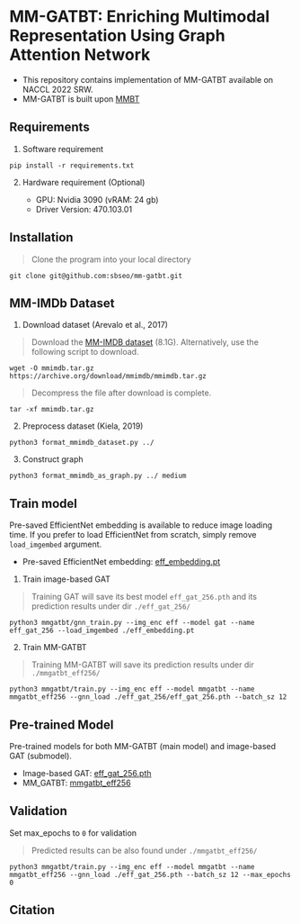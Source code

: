 # MM-GATBT: Enriching Multimodal Representation Using Graph Attention Network 

- This repository contains implementation of MM-GATBT available on NACCL 2022 SRW. 
- MM-GATBT is built upon [MMBT](https://github.com/facebookresearch/mmbt)

##  Requirements

1. Software requirement

``` 
pip install -r requirements.txt
```

2. Hardware requirement (Optional)

   - GPU: Nvidia 3090 (vRAM: 24 gb)
   - Driver Version: 470.103.01

## Installation 

> Clone the program into your local directory 

```
git clone git@github.com:sbseo/mm-gatbt.git
```

 

## MM-IMDb Dataset

1. Download dataset (Arevalo et al., 2017)

> Download the [MM-IMDB dataset](https://archive.org/download/mmimdb/mmimdb.tar.gz) (8.1G). Alternatively, use the following script to download. 

    wget -O mmimdb.tar.gz https://archive.org/download/mmimdb/mmimdb.tar.gz

> Decompress the file after download is complete.

    tar -xf mmimdb.tar.gz

2. Preprocess dataset (Kiela, 2019)

```
python3 format_mmimdb_dataset.py ../
```
3. Construct graph
```
python3 format_mmimdb_as_graph.py ../ medium
```

## Train model

Pre-saved EfficientNet embedding is available to reduce image loading time. If you prefer to load EfficientNet from scratch, simply remove `load_imgembed`  argument.

   - Pre-saved EfficientNet embedding: [eff_embedding.pt](https://drive.google.com/file/d/1wHsqBQfeXqGf_xEQRO7GIr7aJlkFY3bk/view?usp=sharing)

1. Train image-based GAT

> Training GAT will save its best model `eff_gat_256.pth` and its prediction results under dir `./eff_gat_256/`

    python3 mmgatbt/gnn_train.py --img_enc eff --model gat --name eff_gat_256 --load_imgembed ./eff_embedding.pt



2. Train MM-GATBT

> Training MM-GATBT will save its prediction results under dir `./mmgatbt_eff256/`

    python3 mmgatbt/train.py --img_enc eff --model mmgatbt --name mmgatbt_eff256 --gnn_load ./eff_gat_256/eff_gat_256.pth --batch_sz 12


## Pre-trained Model

Pre-trained models for both MM-GATBT (main model) and image-based GAT (submodel). 

- Image-based GAT: [eff_gat_256.pth](https://drive.google.com/file/d/1S4ltCiWou75qKYmXnRmxU-2py0Oz6Czb/view?usp=sharing)
- MM_GATBT: [mmgatbt_eff256](https://drive.google.com/file/d/1fECZU972DNt5vwMABhTwyK235Fbv_wui/view?usp=sharing)


## Validation 

Set max_epochs to `0` for validation

> Predicted results can be also found under `./mmgatbt_eff256/`

    python3 mmgatbt/train.py --img_enc eff --model mmgatbt --name mmgatbt_eff256 --gnn_load ./eff_gat_256.pth --batch_sz 12 --max_epochs 0 


## Citation

